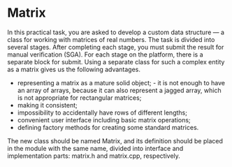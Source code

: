 # Matrix

In this practical task, you are asked to develop a custom data structure — a class for working with matrices of real numbers. The task is divided into several stages. After completing each stage, you must submit the result for manual verification (SGA). For each stage on the platform, there is a separate block for submit. Using a separate class for such a complex entity as a matrix gives us the following advantages.
- representing a matrix as a mature solid object; - it is not enough to have an array of arrays, because it can also represent a jagged array, which is not appropriate for rectangular matrices;
- making it consistent;
- impossibility to accidentally have rows of different lengths;
- convenient user interface including basic matrix operations;
- defining factory methods for creating some standard matrices.

The new class should be named Matrix, and its definition should be placed in the module with the same name, divided into interface and implementation parts: matrix.h and matrix.cpp, respectively.
